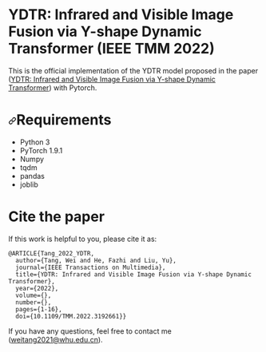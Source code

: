 # YDTR: Infrared and Visible Image Fusion via Y-shape Dynamic Transformer (IEEE TMM 2022)

This is the official implementation of the YDTR model proposed in the paper ([YDTR: Infrared and Visible Image Fusion via Y-shape Dynamic Transformer](https://ieeexplore.ieee.org/document/9834137)) with Pytorch.

<h1 dir="auto"><a id="user-content-requirements" class="anchor" aria-hidden="true" href="#requirements"><svg class="octicon octicon-link" viewBox="0 0 16 16" version="1.1" width="16" height="16" aria-hidden="true"><path fill-rule="evenodd" d="M7.775 3.275a.75.75 0 001.06 1.06l1.25-1.25a2 2 0 112.83 2.83l-2.5 2.5a2 2 0 01-2.83 0 .75.75 0 00-1.06 1.06 3.5 3.5 0 004.95 0l2.5-2.5a3.5 3.5 0 00-4.95-4.95l-1.25 1.25zm-4.69 9.64a2 2 0 010-2.83l2.5-2.5a2 2 0 012.83 0 .75.75 0 001.06-1.06 3.5 3.5 0 00-4.95 0l-2.5 2.5a3.5 3.5 0 004.95 4.95l1.25-1.25a.75.75 0 00-1.06-1.06l-1.25 1.25a2 2 0 01-2.83 0z"></path></svg></a>Requirements</h1>
<ul dir="auto">
<li>Python 3</li>
<li>PyTorch 1.9.1</li>
<li>Numpy</li>
<li>tqdm</li>
<li>pandas</li>
<li>joblib</li>
</ul>

# Cite the paper
If this work is helpful to you, please cite it as:</p>
<div class="snippet-clipboard-content notranslate position-relative overflow-auto" data-snippet-clipboard-copy-content="@ARTICLE{Tang_2022_YDTR,
  author={Tang, Wei and He, Fazhi and Liu, Yu},
  journal={IEEE Transactions on Multimedia}, 
  title={YDTR: Infrared and Visible Image Fusion via Y-shape Dynamic Transformer}, 
  year={2022},
  volume={},
  number={},
  pages={1-16},
  doi={10.1109/TMM.2022.3192661}}"><pre class="notranslate"><code>@ARTICLE{Tang_2022_YDTR,
  author={Tang, Wei and He, Fazhi and Liu, Yu},
  journal={IEEE Transactions on Multimedia}, 
  title={YDTR: Infrared and Visible Image Fusion via Y-shape Dynamic Transformer}, 
  year={2022},
  volume={},
  number={},
  pages={1-16},
  doi={10.1109/TMM.2022.3192661}}
</code></pre></div>

If you have any questions,  feel free to contact me (<a href="mailto:weitang2021@whu.edu.cn">weitang2021@whu.edu.cn</a>).
